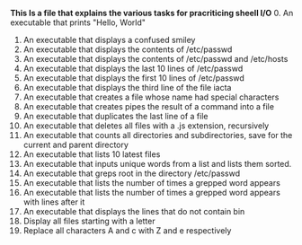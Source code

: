 __This Is a file that explains the various tasks for pracriticing  sheell I/O__
0. An executable that prints "Hello, World"
1.  An executable that displays a confused smiley
2. An executable that displays the contents of /etc/passwd
3. An executable that displays the contents of /etc/passwd and /etc/hosts
4. An executable that displays the last 10 lines of /etc/passwd
5. An executable that displays the first 10 lines of /etc/passwd
6. An executable that displays the third line of the file iacta
7. An executable that creates a file whose name had special characters
8. An executable that creates pipes the result of a command into a file
9. An executable that duplicates the last line of a file
10. An executable that deletes all files with a .js extension, recursively
11. An executable that counts all directories and subdirectories, save for the current and parent directory
12. An executable that lists 10 latest files
13. An executable that inputs unique words from a list and lists them sorted.
14. An executable that greps root in the directory  /etc/passwd
15. An executable that lists the number of times a grepped word appears
16. An executable that lists the number of times a grepped word appears with lines after it
17. An executable that displays the lines that do not contain bin
18. Display all files starting with a letter
19. Replace all characters A and c with Z and e respectively
